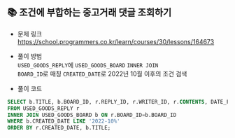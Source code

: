 ## 📚 조건에 부합하는 중고거래 댓글 조회하기
- 문제 링크
  <br />  https://school.programmers.co.kr/learn/courses/30/lessons/164673
  
- 풀이 방법
  <br /> `USED_GOODS_REPLY`에 `USED_GOODS_BOARD` `INNER JOIN`  
  `BOARD_ID`로 매칭
  `CREATED_DATE`로 2022년 10월 이후의 조건 검색


- 풀이 코드
```sql
SELECT b.TITLE, b.BOARD_ID, r.REPLY_ID, r.WRITER_ID, r.CONTENTS, DATE_FORMAT(r.CREATED_DATE, '%Y-%m-%d')
FROM USED_GOODS_REPLY r
INNER JOIN USED_GOODS_BOARD b ON r.BOARD_ID=b.BOARD_ID
WHERE b.CREATED_DATE LIKE '2022-10%'
ORDER BY r.CREATED_DATE, b.TITLE;
``` 
